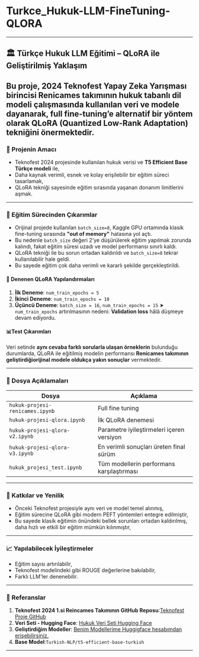 # Turkce_Hukuk-LLM-FineTuning-QLORA


---

## 🏛️ Türkçe Hukuk LLM Eğitimi – QLoRA ile Geliştirilmiş Yaklaşım

Bu proje, 2024 Teknofest Yapay Zeka Yarışması birincisi Renicames takımının hukuk tabanlı dil modeli çalışmasında kullanılan veri ve modele dayanarak, full fine-tuning’e alternatif bir yöntem olarak QLoRA (Quantized Low-Rank Adaptation) tekniğini önermektedir.
---

### 🎯 Projenin Amacı

* Teknofest 2024 projesinde kullanılan hukuk verisi ve **T5 Efficient Base Türkçe modeli** ile,
* Daha kaynak verimli, esnek ve kolay erişilebilir bir eğitim süreci tasarlamak,
* QLoRA tekniği sayesinde eğitim sırasında yaşanan donanım limitlerini aşmak.

---

### 🧠 Eğitim Sürecinden Çıkarımlar

* Orijinal projede kullanılan `batch_size=8`, Kaggle GPU ortamında klasik fine-tuning sırasında **"out of memory"** hatasına yol açtı.
* Bu nedenle `batch_size` değeri 2’ye düşürülerek eğitim yapılmak zorunda kalındı, fakat eğitim süresi uzadı ve model performansı sınırlı kaldı.
* QLoRA tekniği ile bu sorun ortadan kaldırıldı ve `batch_size=8` tekrar kullanılabilir hale geldi.
* Bu sayede eğitim çok daha verimli ve kararlı şekilde gerçekleştirildi.

#### 🔄 Denenen QLoRA Yapılandırmaları

1. **İlk Deneme**: `num_train_epochs = 5`
2. **İkinci Deneme**: `num_train_epochs = 10`
3. **Üçüncü Deneme**: `batch_size = 16`, `num_train_epochs = 15`
   ➤ `num_train_epochs` artırılmasının nedeni: **Validation loss** hâlâ düşmeye devam ediyordu.

#### 📊Test  Çıkarımları

Veri setinde **aynı cevaba farklı sorularla ulaşan örneklerin** bulunduğu durumlarda, QLoRA ile eğitilmiş modelin performansı **Renicames takımının geliştirdiğiorijinal modele oldukça yakın sonuçlar** vermektedir.

---

### 📁 Dosya Açıklamaları

| Dosya                          | Açıklama                                  |
| ------------------------------ | ----------------------------------------- |
| `hukuk-projesi-renicames.ipynb`| Full fine tuning                           |
| `hukuk-projesi-qlora.ipynb`    | İlk QLoRA denemesi                        |
| `hukuk-projesi-qlora-v2.ipynb` | Parametre iyileştirmeleri içeren versiyon |
| `hukuk-projesi-qlora-v3.ipynb` | En verimli sonuçları üreten final sürüm   |
| `hukuk_projesi_test.ipynb`     | Tüm modellerin performans karşılaştırması |

---

### 🚀 Katkılar ve Yenilik

* Önceki Teknofest projesiyle aynı veri ve model temel alınmış,
* Eğitim sürecine QLoRA gibi modern PEFT yöntemleri entegre edilmiştir,
* Bu sayede klasik eğitimin önündeki bellek sorunları ortadan kaldırılmış, daha hızlı ve etkili bir eğitim mümkün kılınmıştır,


---
### 📈 Yapılabilecek İyileştirmeler

* Eğitim sayısı artırılabilir,
* Teknofest modelindeki gibi ROUGE değerlerine bakılabilir,
* Farklı LLM'ler denenebilir.


---


### 🔗 Referanslar

1. **Teknofest 2024 1.si Reincames Takımının  GitHub Reposu**:[Teknofest Proje GitHub](https://github.com/Renicames/MindLaw)  
2. **Veri Seti - Hugging Face**: [Hukuk Veri Seti Hugging Face](https://huggingface.co/datasets/Renicames/turkish-law-chatbot)  
3. **Geliştirdiğim Modeller**: [Benim Modellerime Huggigface hesabımdan erişebilirsiniz.](https://huggingface.co/tuhanasinan/)
4. **Base Model**:`Turkish-NLP/t5-efficient-base-turkish`
---
